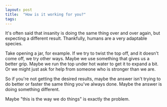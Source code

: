 ```yaml
---
layout: post
title:  "How is it working for you?"
tags: 
---
```


It's often said that insanity is doing the same thing over and over again, but expecting a different result. Thankfully, humans are a very adaptable species.

Take opening a jar, for example. If we try to twist the top off, and it doesn't come off, we try other ways. Maybe we use something that gives us a better grip. Maybe we run the top under hot water to get it to expand a bit. Or we might just ask for help from someone who is stronger than we are.

So if you're not getting the desired results, maybe the answer isn't trying to do better or faster the same thing you've always done. Maybe the answer is doing something different.

Maybe "this is the way we do things" is exactly the problem.
